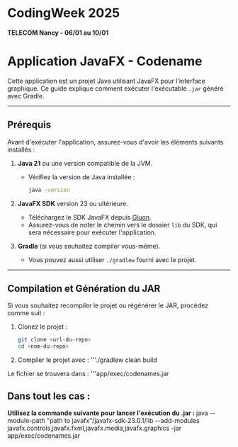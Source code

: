 # CodingWeek 2025
**TELECOM Nancy - 06/01 au 10/01**

# Application JavaFX - Codename

Cette application est un projet Java utilisant JavaFX pour l'interface graphique. Ce guide explique comment exécuter l'exécutable `.jar` généré avec Gradle.

---

## Prérequis

Avant d'exécuter l'application, assurez-vous d'avoir les éléments suivants installés :

1. **Java 21** ou une version compatible de la JVM.
   - Vérifiez la version de Java installée :
     ```bash
     java -version
     ```

2. **JavaFX SDK** version 23 ou ultérieure.
   - Téléchargez le SDK JavaFX depuis [Gluon](https://gluonhq.com/products/javafx/).
   - Assurez-vous de noter le chemin vers le dossier `lib` du SDK, qui sera nécessaire pour exécuter l'application.

3. **Gradle** (si vous souhaitez compiler vous-même).
   - Vous pouvez aussi utiliser `./gradlew` fourni avec le projet.

---

## Compilation et Génération du JAR

Si vous souhaitez recompiler le projet ou régénérer le JAR, procédez comme suit :

1. Clonez le projet :
   ```bash
   git clone <url-du-repo>
   cd <nom-du-repo>

2. Compiler le projet avec :
    '''./gradlew clean build

Le fichier se trouvera dans : 
    '''app/exec/codenames.jar
## Dans tout les cas : 

**Utilisez la commande suivante pour lancer l'exécution du .jar :**
java  --module-path "path to javafx"/javafx-sdk-23.0.1/lib --add-modules javafx.controls,javafx.fxml,javafx.media,javafx.graphics -jar app/exec/codenames.jar

